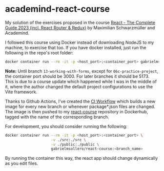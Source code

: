 # academind-react-course
My solution of the exercises proposed in the course [React - The Complete Guide 2023 (incl. React Router &amp; Redux)](https://www.udemy.com/course/react-the-complete-guide-incl-redux/) by Maximilian Schwarzmüller and Academind.

I followed this course using Docker instead of downloading NodeJS to my machine, to exercise that too. If you have docker installed, just run the following in the repo's root folder:

```bash
docker container run --rm -it -p <host_port>:<container_port> gabrielmsollero/react-course:<branch_name>
```

**Note:** Until branch `13-working-with-forms`, except for `06c-practice-project`, the container port should be 3000. For later branches it should be 5173. This is due to a course update which happened while I was in the middle of it, where the author changed the default project configurations to use the Vite framework.

Thanks to Github Actions, I've created the [CI Workflow](https://github.com/gabrielmsollero/academind-react-course/blob/main/.github/workflows/ci.yml) which builds a new image for every new branch or whenever package*.json files are changed. The image is then pushed to my [react-course](https://hub.docker.com/repository/docker/gabrielmsollero/react-course) repository in Dockerhub, tagged with the name of the corresponding branch.

For development, you should consider running the following:

```bash
docker container run --rm -it -p <host_port>:<container_port> \
                     -v ./src:./src \
                     -v ./public:./public \
                     gabrielmsollero/react-course:<branch_name>
```

By running the container this way, the react app should change dynamically as you edit files.